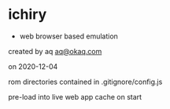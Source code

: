 # ichiry


* web browser based emulation


created by aq <aq@okaq.com>


on 2020-12-04


rom directories contained in .gitignore/config.js


pre-load into live web app cache on start




